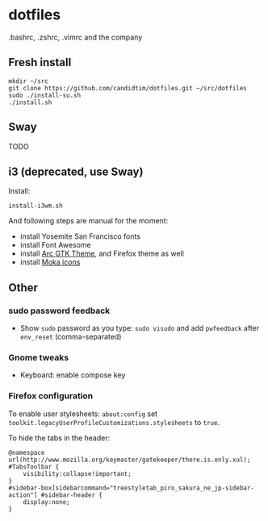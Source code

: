 # dotfiles

.bashrc, .zshrc, .vimrc and the company

## Fresh install

    mkdir ~/src
    git clone https://github.com/candidtim/dotfiles.git ~/src/dotfiles
    sudo ./install-su.sh
    ./install.sh

## Sway

TODO

## i3 (deprecated, use Sway)

Install:

    install-i3wm.sh

And following steps are manual for the moment:

 - install Yosemite San Francisco fonts
 - install Font Awesome
 - install [Arc GTK Theme](https://github.com/horst3180/Arc-theme), and Firefox theme as well
 - install [Moka icons](https://snwh.org/moka)

## Other

### sudo password feedback

 - Show `sudo` password as you type: `sudo visudo` and add `pwfeedback` after
   `env_reset` (comma-separated)

### Gnome tweaks

 - Keyboard: enable compose key

### Firefox configuration

To enable user stylesheets: `about:config`  set
`toolkit.legacyUserProfileCustomizations.stylesheets` to `true`.

To hide the tabs in the header:

    @namespace url(http://www.mozilla.org/keymaster/gatekeeper/there.is.only.xul);
    #TabsToolbar {
        visibility:collapse!important;
    }
    #sidebar-box[sidebarcommand="treestyletab_piro_sakura_ne_jp-sidebar-action"] #sidebar-header {
        display:none;
    }


